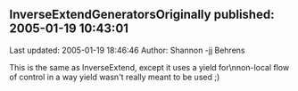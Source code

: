 ## InverseExtendGeneratorsOriginally published: 2005-01-19 10:43:01 
Last updated: 2005-01-19 18:46:46 
Author: Shannon -jj Behrens 
 
This is the same as InverseExtend, except it uses a yield for\nnon-local flow of control in a way yield wasn't really meant to be used ;)